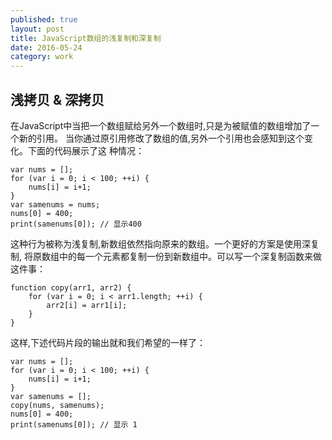 ```yaml
---  
published: true  
layout: post  
title: JavaScript数组的浅复制和深复制
date: 2016-05-24  
category: work  
---  
```


## 浅拷贝 & 深拷贝
在JavaScript中当把一个数组赋给另外一个数组时,只是为被赋值的数组增加了一个新的引用。
当你通过原引用修改了数组的值,另外一个引用也会感知到这个变化。下面的代码展示了这
种情况：

```
var nums = [];
for (var i = 0; i < 100; ++i) {
	nums[i] = i+1;
}
var samenums = nums;
nums[0] = 400;
print(samenums[0]); // 显示400
```

这种行为被称为浅复制,新数组依然指向原来的数组。一个更好的方案是使用深复制,
将原数组中的每一个元素都复制一份到新数组中。可以写一个深复制函数来做这件事：

```
function copy(arr1, arr2) {
	for (var i = 0; i < arr1.length; ++i) {
		arr2[i] = arr1[i];
	}
}
```

这样,下述代码片段的输出就和我们希望的一样了：

```
var nums = [];
for (var i = 0; i < 100; ++i) {
	nums[i] = i+1;
}
var samenums = [];
copy(nums, samenums);
nums[0] = 400;
print(samenums[0]); // 显示 1

```


















